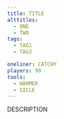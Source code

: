 ```yaml
---
title: TITLE
alttitles:
  - ONE
  - TWO
tags:
  - TAG1
  - TAG2

oneliner: CATCHY
players: 99
tools:
  - HAMMER
  - SICLE
---
```

DESCRIPTION

